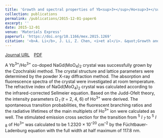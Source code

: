 ```yaml
---
title: 'Growth and spectral properties of Yb<sup>3+</sup>/Ho<sup>3+</sup> co-doped NaGd(MoO<sub>4</sub>)<sub>2</sub> crystal'
collection: publications
permalink: /publications/2015-12-01-paper6
excerpt: ''
date: 2015-12-01
venue: 'Materials Express'
paperurl: 'https://doi.org/10.1166/mex.2015.1269'
citation: '<b>A. Li</b>, J. Li, Z. Chen, <i>et al</i>. &quot;Growth and spectral properties of Yb<sup>3+</sup>/Ho<sup>3+</sup> co-doped NaGd(MoO<sub>4</sub>)<sub>2</sub> crystal&quot;, <i>Materials Express</i>, 2015, 5(6): 527–533.'
---
```

[Journal URL](https://www.ingentaconnect.com/contentone/asp/me/2015/00000005/00000006/art00007)&emsp;[PDF](/files/paper6.pdf)

A Yb<sup>3+</sup>/Ho<sup>3+</sup> co-doped NaGd(MoO<sub>4</sub>)<sub>2</sub> crystal was successfully grown by the Czochralski method. The crystal structure and lattice parameters were determined by the powder X-ray diffraction method. The absorption and fluorescence spectra of the
crystal were investigated at room temperature. The refractive index of NaGd(MoO<sub>4</sub>)<sub>2</sub> crystal was calculated according to the infrared-corrected Sellmeier equation. Based on the Judd-Ofelt theory, the intensity parameters &#937;<sub>
<i>t</i>
</sub> (<i>t</i> = 2, 4, 6) of
Ho<sup>3+</sup> were derived. The spontaneous transition probabilities, the fluorescent branching ratios and the radiative lifetimes of the main multiplets of Ho<sup>3+</sup> ion were calculated as well. The stimulated emission cross section for the transition from <sup>5</sup>
<i>I</i>
<sub>7</sub>
to <sup>5</sup>
<i>I</i>
<sub>8</sub> of Ho<sup>3+</sup> was calculated to be 1.2320 × 10<sup>&#8211;20</sup> cm<sup>&#8211;2</sup> by the Füchtbauer-Ladenburg equation with the full width at half maximum of 117.8 nm.
